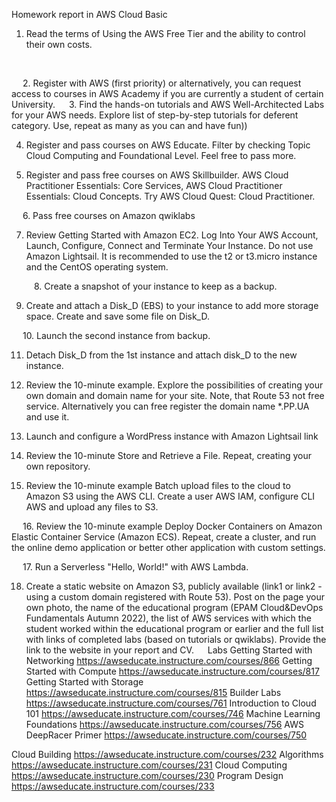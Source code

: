 Homework report in AWS Cloud Basic

1. Read the terms of Using the AWS Free Tier and the ability to control their own costs.
 

 
 
 
 

 
 




 
2. Register with AWS (first priority) or alternatively, you can request access to courses in AWS
Academy if you are currently a student of certain University.
  
3. Find the hands-on tutorials and AWS Well-Architected Labs for your AWS needs. 
Explore list of step-by-step tutorials for deferent category. 
Use, repeat as many as you can and have fun))  
 

4. Register and pass courses on AWS Educate. Filter by checking Topic Cloud Computing and
Foundational Level. Feel free to pass more.  

5. Register and pass free courses on AWS Skillbuilder. AWS Cloud Practitioner Essentials: Core
Services, AWS Cloud Practitioner Essentials: Cloud Concepts. Try AWS Cloud Quest: Cloud
Practitioner.
 
 
6. Pass free courses on Amazon qwiklabs
 


7. Review Getting Started with Amazon EC2. Log Into Your AWS Account, Launch, Configure, Connect and Terminate Your Instance. Do not use Amazon Lightsail. It is recommended to use the t2 or t3.micro instance and the CentOS operating system.
 
 
  
8. Create a snapshot of your instance to keep as a backup.
 



9. Create and attach a Disk_D (EBS) to your instance to add more storage space. Create and save some file on Disk_D.
 
  
 
 
10. Launch the second instance from backup.
 
 

11. Detach Disk_D from the 1st instance and attach disk_D to the new instance.
 
 

12. Review the 10-minute example. Explore the possibilities of creating your own domain and
domain name for your site. Note, that Route 53 not free service. Alternatively you can free
register the domain name *.PP.UA and use it.
 

13. Launch and configure a WordPress instance with Amazon Lightsail link
 
   
14. Review the 10-minute Store and Retrieve a File. Repeat, creating your own repository.
 

15. Review the 10-minute example Batch upload files to the cloud to Amazon S3 using the AWS CLI. Create a user AWS IAM, configure CLI AWS and upload any files to S3.
 
 
  
 
16. Review the 10-minute example Deploy Docker Containers on Amazon Elastic Container Service (Amazon ECS). Repeat, create a cluster, and run the online demo application or better other application with custom settings.
 
 
 
17. Run a Serverless "Hello, World!" with AWS Lambda.
 

18. Create a static website on Amazon S3, publicly available (link1 or link2 - using a custom domain registered with Route 53). Post on the page your own photo, the name of the educational program (EPAM Cloud&DevOps Fundamentals Autumn 2022), the list of AWS services with which the student worked within the educational program or earlier and the full list with links  of completed labs (based on tutorials or qwiklabs). Provide the link to the website in your report and СV.
 
Labs
Getting Started with Networking
https://awseducate.instructure.com/courses/866
Getting Started with Compute
https://awseducate.instructure.com/courses/817
Getting Started with Storage
https://awseducate.instructure.com/courses/815
Builder Labs
https://awseducate.instructure.com/courses/761
Introduction to Cloud 101
https://awseducate.instructure.com/courses/746
Machine Learning Foundations
https://awseducate.instructure.com/courses/756
AWS DeepRacer Primer
https://awseducate.instructure.com/courses/750


Cloud Building  https://awseducate.instructure.com/courses/232
Algorithms https://awseducate.instructure.com/courses/231
Cloud Computing https://awseducate.instructure.com/courses/230
Program Design
https://awseducate.instructure.com/courses/233


